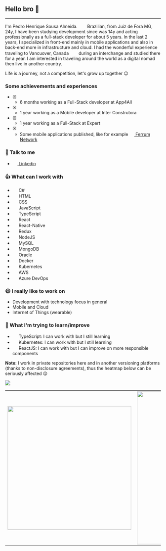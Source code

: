 ## Hello bro 👋
---

I'm Pedro Henrique Sousa Almeida. <img height="16" width="24" src="https://upload.wikimedia.org/wikipedia/commons/0/05/Flag_of_Brazil.svg"/> Brazilian, from Juiz de Fora MG, 24y, I have been studying development since was 14y and acting professionally as a full-stack developer for about 5 years. In the last 2 years, I specialized in front-end mainly in mobile applications and also in back-end more in infrastructure and cloud. I had the wonderful experience traveling to Vancuover, Canada <img height="16" width="24" src="https://upload.wikimedia.org/wikipedia/commons/thumb/d/d9/Flag_of_Canada_%28Pantone%29.svg/255px-Flag_of_Canada_%28Pantone%29.svg.png"/> during an interchange and studied there for a year.
I am interested in traveling around the world as a digital nomad then live in another country.

Life is a journey, not a competition, let's grow up together :wink:
### Some achievements and experiences

- [x] - 6 months working as a Full-Stack developer at App4All

- [x] - 1 year working as a Mobile developer at Inter Construtora

- [x] - 1 year working as a Full-Stack at Expert

- [x] - Some mobile applications published, like for example [<img height="16" width="16" src="https://unpkg.com/simple-icons@latest/icons/bitcoin.svg" /> Ferrum Network](https://ferrum.network)

### :incoming_envelope: Talk to me

- [<img height="16" width="16" src="https://unpkg.com/simple-icons@latest/icons/linkedin.svg" /> Linkedin](https://www.linkedin.com/in/pedro-henrique-sousa-almeida-b3977a162/)


### :+1: What can I work with

- <img height="16" width="16" src="https://unpkg.com/simple-icons@latest/icons/csharp.svg"/> C#
- <img height="16" width="16" src="https://unpkg.com/simple-icons@latest/icons/html5.svg"/> HTML
- <img height="16" width="16" src="https://unpkg.com/simple-icons@latest/icons/css3.svg"/> CSS
- <img height="16" width="16" src="https://unpkg.com/simple-icons@latest/icons/javascript.svg"/> JavaScript
- <img height="16" width="16" src="https://unpkg.com/simple-icons@latest/icons/typescript.svg"/> TypeScript
- <img height="16" width="16" src="https://unpkg.com/simple-icons@latest/icons/react.svg"/> React
- <img height="16" width="16" src="https://unpkg.com/simple-icons@latest/icons/react.svg"/> React-Native
- <img height="16" width="16" src="https://unpkg.com/simple-icons@latest/icons/redux.svg"/> Redux
- <img height="16" width="16" src="https://unpkg.com/simple-icons@latest/icons/nodedotjs.svg"/> NodeJS
- <img height="16" width="16" src="https://unpkg.com/simple-icons@latest/icons/mysql.svg"/> MySQL
- <img height="16" width="16" src="https://unpkg.com/simple-icons@latest/icons/mongodb.svg"/> MongoDB
- <img height="16" width="16" src="https://unpkg.com/simple-icons@latest/icons/oracle.svg"/> Oracle
- <img height="16" width="16" src="https://unpkg.com/simple-icons@latest/icons/docker.svg"/> Docker
- <img height="16" width="16" src="https://unpkg.com/simple-icons@latest/icons/kubernetes.svg"/> Kubernetes
- <img height="16" width="16" src="https://unpkg.com/simple-icons@latest/icons/amazonaws.svg"/> AWS
- <img height="16" width="16" src="https://unpkg.com/simple-icons@latest/icons/azuredevops.svg"/> Azure DevOps

### 😄 I really like to work on
- Development with technology focus in general
- Mobile and Cloud
- Internet of Things (wearable)

### 🔭 What I'm trying to learn/improve

- <img height="16" width="16" src="https://unpkg.com/simple-icons@latest/icons/typescript.svg"/> TypeScript: I can work with but I still learning
- <img height="16" width="16" src="https://unpkg.com/simple-icons@latest/icons/kubernetes.svg"/> Kubernetes: I can work with but I still learning
- <img height="16" width="16" src="https://unpkg.com/simple-icons@latest/icons/kubernetes.svg"/> ReactJS: I can work with but I can improve on more responsible components

**Note:** I work in private repositories here and in another versioning platforms (thanks to non-disclosure agreements), thus the heatmap below can be seriously affected :stuck_out_tongue_winking_eye:

![](https://komarev.com/ghpvc/?username=lhendinha&style=flat-square)
<center>
<table>
    <tr>
        <td><img width="400px" align="left" src="https://github-readme-stats.vercel.app/api/top-langs/?username=lhendinha&hide=html&layout=compact&theme=buefy" /></td>
        <td><img width="495px" align="left" src="https://github-readme-stats.vercel.app/api?username=lhendinha&theme=buefy"/></td>
    </tr>   
</table>
</center>  
<!--
**lhendinha/lhendinha** is a ✨ _special_ ✨ repository because its `README.md` (this file) appears on your GitHub profile.

Here are some ideas to get you started:

- 🔭 I’m currently working on ...
- 🌱 I’m currently learning ...
- 👯 I’m looking to collaborate on ...
- 🤔 I’m looking for help with ...
- 💬 Ask me about ...
- 📫 How to reach me: ...
- 😄 Pronouns: ...
- ⚡ Fun fact: ...
-->
